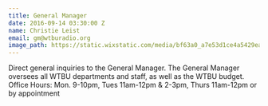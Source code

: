 ```yaml
---
title: General Manager
date: 2016-09-14 03:30:00 Z
name: Christie Leist
email: gm@wtburadio.org
image_path: https://static.wixstatic.com/media/bf63a0_a7e53d1ce4a5429ea551cbf4ee17ddf6.jpg/v1/fill/w_240,h_240,al_c,q_80,usm_0.66_1.00_0.01/bf63a0_a7e53d1ce4a5429ea551cbf4ee17ddf6.jpg
---
```


Direct general inquiries to the General Manager. The General Manager oversees all WTBU departments and staff, as well as the WTBU budget.
Office Hours: Mon. 9-10pm, Tues 11am-12pm & 2-3pm, Thurs 11am-12pm or by appointment